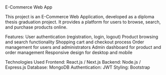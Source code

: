 E-Commerce Web App

This project is an E-Commerce Web Application, developed as a diploma thesis graduation project. It provides a platform for users to browse, search, and purchase products online.

Features:
User authentication (registration, login, logout)
Product browsing and search functionality
Shopping cart and checkout process
Order management for users and administrators
Admin dashboard for product and order management
Responsive design for desktop and mobile

Technologies Used
Frontend: React.js / Next.js
Backend: Node.js / Express.js
Database: MongoDB 
Authentication: JWT 
Styling: Bootstrap
